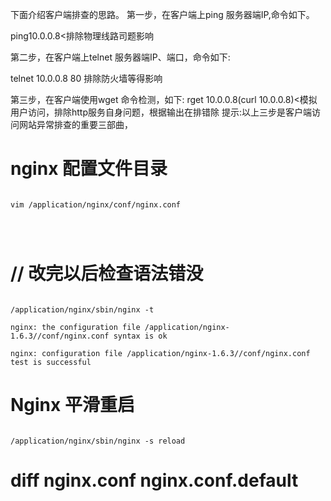 下面介绍客户端排查的思路。
第一步，在客户端上ping 服务器端IP,命令如下。

ping10.0.0.8<排除物理线路司题影响

第二步，在客户端上telnet 服务器端IP、端口，命令如下:

telnet 10.0.0.8 80 排除防火墙等得影响

第三步，在客户端使用wget 命令检测，如下:
rget 10.0.0.8(curl 10.0.0.8)<模拟用户访问，排除http服务自身问题，根据输出在排错除
提示:以上三步是客户端访问网站异常排查的重要三部曲，







# nginx 配置文件目录

```

vim /application/nginx/conf/nginx.conf




```

# // 改完以后检查语法错没
```

/application/nginx/sbin/nginx -t

nginx: the configuration file /application/nginx-1.6.3//conf/nginx.conf syntax is ok

nginx: configuration file /application/nginx-1.6.3//conf/nginx.conf test is successful

```


# Nginx 平滑重启

```

/application/nginx/sbin/nginx -s reload

```


# diff nginx.conf nginx.conf.default



